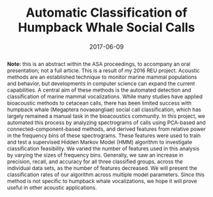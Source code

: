 ---
title: "Automatic Classification of Humpback Whale Social Calls"
collection: publications
permalink: /publication/2017-06-09-tolkova
date: 2017-06-09
venue: 'The Journal of the Acoustical Society of America'
citation: '<span style="color: blue">Irina Tolkova</span>, Lisa Bauer, Antonella Wilby, Ryan Kastner, and Kerri Seger. <br> Published in <i>The Journal of the Acoustical Society of America</i> 141, #5 (2017)'
link: "https://asa.scitation.org/doi/10.1121/1.4987715"
abstract: "**Note:** this is an abstract within the ASA proceedings, to accompany an oral presentation; not a full article. This is a result of my 2016 REU project.

Acoustic methods are an established technique to monitor marine mammal populations and behavior, but developments in computer science can expand the current capabilities. A central aim of these methods is the automated detection and classification of marine mammal vocalizations. While many studies have applied bioacoustic methods to cetacean calls, there has been limited success with humpback whale (Megaptera novaeangliae) social call classification, which has largely remained a manual task in the bioacoustics community. In this project, we automated this process by analyzing spectrograms of calls using PCA-based and connected-component-based methods, and derived features from relative power in the frequency bins of these spectrograms. These features were used to train and test a supervised Hidden Markov Model (HMM) algorithm to investigate classification feasibility. We varied the number of features used in this analysis by varying the sizes of frequency bins. Generally, we saw an increase in precision, recall, and accuracy for all three classified groups, across the individual data sets, as the number of features decreased. We will present the classification rates of our algorithm across multiple model parameters. Since this method is not specific to humpback whale vocalizations, we hope it will prove useful in other acoustic applications."
---